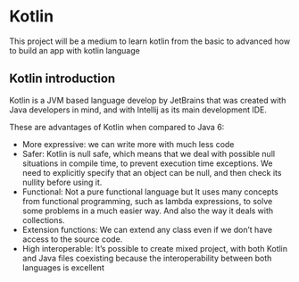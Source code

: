 # Kotlin
This project will be a medium to learn kotlin from the basic to advanced how to build an app with kotlin language

## Kotlin introduction
Kotlin is a JVM based language develop by JetBrains that was created with Java developers in mind, 
and with Intellij as its main development IDE.

These are advantages of Kotlin when compared to Java 6:
- More expressive: we can write more with much less code
- Safer: Kotlin is null safe, which means that we deal with possible null situations in compile time, to prevent execution time exceptions. We need to explicitly specify  that an object can be null, and then check its nullity before using it.
- Functional: Not a pure functional language but It uses many concepts from functional programming, such as lambda expressions, to solve some problems in a much easier way. And also the way it deals with collections.
- Extension functions: We can extend any class even if we don’t have access to the source code.
- High interoperable: It’s possible to create mixed project, with both Kotlin and Java files coexisting because the interoperability between both languages is excellent
